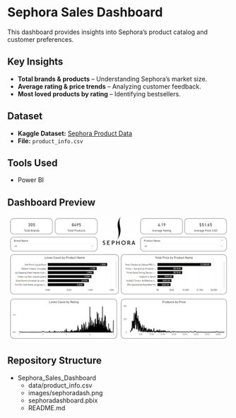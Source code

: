 # Sephora Sales Dashboard  

This dashboard provides insights into Sephora’s product catalog and customer preferences.  

## Key Insights  
- **Total brands & products** – Understanding Sephora’s market size.  
- **Average rating & price trends** – Analyzing customer feedback.  
- **Most loved products by rating** – Identifying bestsellers.  

## Dataset  
- **Kaggle Dataset:** [Sephora Product Data](https://www.kaggle.com/datasets/PromptCloudHQ/sephora-products-dataset)  
- **File:** `product_info.csv`  

## Tools Used  
- Power BI  

## Dashboard Preview  
![Sephora Dashboard](https://github.com/haileyrthomas01/powerbidashboards/blob/main/sephora%20dashboard/sephoradash.png)  

## Repository Structure  
- Sephora_Sales_Dashboard
  - data/product_info.csv
  - images/sephoradash.png
  - sephoradashboard.pbix
  - README.md
